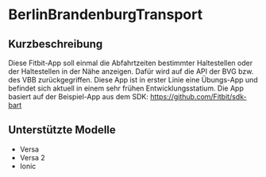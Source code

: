 # BerlinBrandenburgTransport
## Kurzbeschreibung
Diese Fitbit-App soll einmal die Abfahrtzeiten bestimmter Haltestellen oder der Haltestellen in der Nähe anzeigen.
Dafür wird auf die API der BVG bzw. des VBB zurückgegriffen.
Diese App ist in erster Linie eine Übungs-App und befindet sich aktuell in einem sehr frühen Entwicklungsstatium.
Die App basiert auf der Beispiel-App aus dem SDK: https://github.com/Fitbit/sdk-bart

## Unterstützte Modelle
- Versa
- Versa 2
- Ionic
